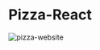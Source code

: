 # Pizza-React

![pizza-website](https://user-images.githubusercontent.com/95435166/227165456-9ffd6f1c-f463-4b68-beba-9438a35b1fbd.png)
